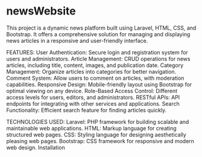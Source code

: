 # newsWebsite
This project is a dynamic news platform built using Laravel, HTML, CSS, and Bootstrap. It offers a comprehensive solution for managing and displaying news articles in a responsive and user-friendly interface.

FEATURES:
User Authentication: Secure login and registration system for users and administrators.
Article Management: CRUD operations for news articles, including title, content, images, and publication date.
Category Management: Organize articles into categories for better navigation.
Comment System: Allow users to comment on articles, with moderation capabilities.
Responsive Design: Mobile-friendly layout using Bootstrap for optimal viewing on any device.
Role-Based Access Control: Different access levels for users, editors, and administrators.
RESTful APIs: API endpoints for integrating with other services and applications.
Search Functionality: Efficient search feature for finding articles quickly.

TECHNOLOGIES USED:
Laravel: PHP framework for building scalable and maintainable web applications.
HTML: Markup language for creating structured web pages.
CSS: Styling language for designing aesthetically pleasing web pages.
Bootstrap: CSS framework for responsive and modern web design.
Installation
